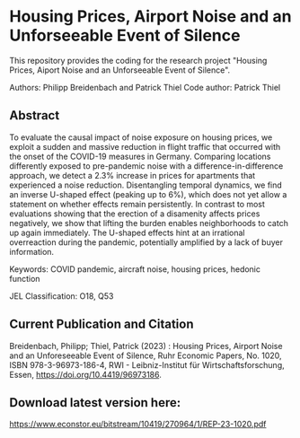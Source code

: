 # Housing Prices, Airport Noise and an Unforseeable Event of Silence

This repository provides the coding for the research project "Housing Prices,
Aiport Noise and an Unforseeable Event of Silence".

Authors: Philipp Breidenbach and Patrick Thiel
Code author: Patrick Thiel

## Abstract

To evaluate the causal impact of noise exposure on housing prices, we exploit a sudden and massive reduction in flight traffic that occurred with the onset of the COVID-19 measures in Germany. Comparing locations differently exposed to pre-pandemic noise with a difference-in-difference approach, we detect a 2.3% increase in prices for apartments that experienced a noise reduction. Disentangling temporal dynamics, we find an inverse U-shaped effect (peaking up to 6%), which does not yet allow a statement on whether effects remain persistently. In contrast to most evaluations showing that the erection of a disamenity affects prices negatively, we show that lifting the burden enables neighborhoods to catch up again immediately. The U-shaped effects hint at an irrational overreaction during the pandemic, potentially amplified by a lack of buyer information.

Keywords: COVID pandemic, aircraft noise, housing prices, hedonic function

JEL Classification: O18, Q53

## Current Publication and Citation

Breidenbach, Philipp; Thiel, Patrick (2023) : Housing Prices, Airport
Noise and an Unforeseeable Event of Silence, Ruhr Economic Papers, No. 1020, ISBN
978-3-96973-186-4, RWI - Leibniz-Institut für Wirtschaftsforschung, Essen,
https://doi.org/10.4419/96973186.


## Download latest version here:
https://www.econstor.eu/bitstream/10419/270964/1/REP-23-1020.pdf